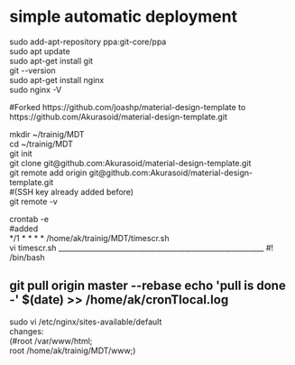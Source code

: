 <h1>simple automatic deployment</h1>
<p>sudo add-apt-repository ppa:git-core/ppa<br>
sudo apt update<br>
sudo apt-get install git<br>
git --version <br>
sudo apt-get install nginx<br>
sudo nginx -V</p>
<p>#Forked https://github.com/joashp/material-design-template to https://github.com/Akurasoid/material-design-template.git</p>
<p>mkdir ~/trainig/MDT<br>
cd ~/trainig/MDT<br>
git init<br>
git clone git@github.com:Akurasoid/material-design-template.git<br>
git remote add origin git@github.com:Akurasoid/material-design-template.git<br>
#(SSH key already added before)<br>
git remote -v</p>
<p>crontab -e<br>
#added <br>
*/1 * * * * /home/ak/trainig/MDT/timescr.sh<br>
vi timescr.sh 
_________________________________________________________
#! /bin/bash

git pull origin master --rebase
echo 'pull is done -' $(date) >> /home/ak/cronTlocal.log
---------------------------------------------------------

sudo vi /etc/nginx/sites-available/default<br>
changes:<br>
(#root /var/www/html;<br>
  root /home/ak/trainig/MDT/www;)<br>
</p>
<br>